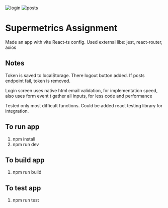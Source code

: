 ![login](https://user-images.githubusercontent.com/31696919/174980563-f1efa5cd-d0c3-4117-9d41-9525b7c0502f.jpg)
![posts](https://user-images.githubusercontent.com/31696919/174980570-d25f1bad-a96d-4f7b-a8b8-bd8c49d2d32b.jpg)
# Supermetrics Assignment

Made an app with vite React-ts config.
Used external libs: jest, react-router, axios

## Notes

Token is saved to localStorage. There logout button added. If posts endpoint fail, token is removed.

Login screen uses native html email validation, for implementation speed, also uses form event t gather all inputs, for less code and performance

Tested only most difficult functions. Could be added react testing library for integration.

## To run app

1. npm install
2. npm run dev

## To build app

1. npm run build

## To test app

1. npm run test
